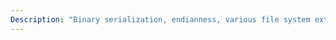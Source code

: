 ```yaml
---
Description: "Binary serialization, endianness, various file system extensions, access to predefined directories."
---
```

